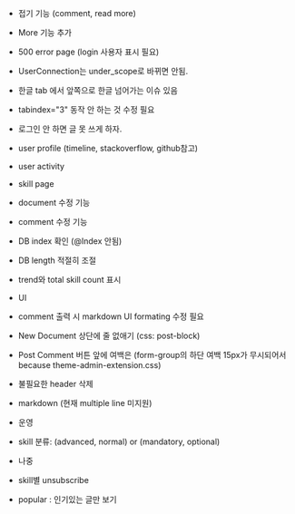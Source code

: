 - 접기 기능 (comment, read more)
- More 기능 추가
- 500 error page (login 사용자 표시 필요)
- UserConnection는 under_scope로 바뀌면 안됨.
- 한글 tab 에서 앞쪽으로 한글 넘어가는 이슈 있음
- tabindex="3" 동작 안 하는 것 수정 필요
- 로그인 안 하면 글 못 쓰게 하자.

- user profile (timeline, stackoverflow, github참고)
- user activity
- skill page
- document 수정 기능
- comment 수정 기능
- DB index 확인 (@Index 안됨)
- DB length 적절히 조절
- trend와 total skill count 표시

- UI
- comment 출력 시 markdown UI formating 수정 필요
- New Document 상단에 줄 없애기 (css: post-block)
- Post Comment 버튼 앞에 여백은 (form-group의 하단 여백 15px가 무시되어서 because theme-admin-extension.css)
- 불필요한 header 삭제
- markdown (현재 multiple line 미지원)

- 운영
- skill 분류: (advanced, normal) or (mandatory, optional)

- 나중
- skill별 unsubscribe
- popular : 인기있는 글만 보기
